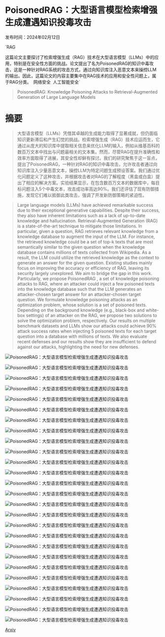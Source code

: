 # PoisonedRAG：大型语言模型检索增强生成遭遇知识投毒攻击

发布时间：2024年02月12日

`RAG

这篇论文主要探讨了检索增强生成（RAG）技术在大型语言模型（LLMs）中的应用，特别是在安全性方面的挑战。论文提出了名为PoisonedRAG的知识中毒攻击，这是一种针对RAG系统的攻击方式，通过向知识库注入恶意文本来操控LLM的输出。因此，这篇论文的内容主要集中在RAG技术的应用和安全性问题上，属于RAG分类。` `网络安全` `人工智能安全`

> PoisonedRAG: Knowledge Poisoning Attacks to Retrieval-Augmented Generation of Large Language Models

# 摘要

> 大型语言模型（LLMs）凭借其卓越的生成能力取得了显著成就，但仍面临知识更新滞后和产生幻觉的挑战。检索增强生成（RAG）技术应运而生，它通过从庞大的知识库中提取相关信息来优化LLM的输入，例如从维基百科的数百万文本中找出与问题最相关的文本集。然而，尽管RAG在提升准确性和效率方面取得了进展，其安全性却鲜有探讨。我们的研究聚焦于这一盲点，提出了PoisonedRAG，一种针对RAG的知识中毒攻击，允许攻击者通过向知识库注入少量恶意文本，操控LLM为特定问题生成预设答案。我们通过优化问题定义了这种攻击，并根据攻击者对RAG的了解程度（黑盒或白盒）提出了相应的解决方案。实验结果显示，在包含数百万文本的数据库中，每目标问题注入5个中毒文本，攻击成功率高达90%。我们还评估了现有防御措施，发现它们难以抵御此类攻击，强调了开发新防御策略的紧迫性。

> Large language models (LLMs) have achieved remarkable success due to their exceptional generative capabilities. Despite their success, they also have inherent limitations such as a lack of up-to-date knowledge and hallucination. Retrieval-Augmented Generation (RAG) is a state-of-the-art technique to mitigate those limitations. In particular, given a question, RAG retrieves relevant knowledge from a knowledge database to augment the input of the LLM. For instance, the retrieved knowledge could be a set of top-k texts that are most semantically similar to the given question when the knowledge database contains millions of texts collected from Wikipedia. As a result, the LLM could utilize the retrieved knowledge as the context to generate an answer for the given question. Existing studies mainly focus on improving the accuracy or efficiency of RAG, leaving its security largely unexplored. We aim to bridge the gap in this work. Particularly, we propose PoisonedRAG , a set of knowledge poisoning attacks to RAG, where an attacker could inject a few poisoned texts into the knowledge database such that the LLM generates an attacker-chosen target answer for an attacker-chosen target question. We formulate knowledge poisoning attacks as an optimization problem, whose solution is a set of poisoned texts. Depending on the background knowledge (e.g., black-box and white-box settings) of an attacker on the RAG, we propose two solutions to solve the optimization problem, respectively. Our results on multiple benchmark datasets and LLMs show our attacks could achieve 90% attack success rates when injecting 5 poisoned texts for each target question into a database with millions of texts. We also evaluate recent defenses and our results show they are insufficient to defend against our attacks, highlighting the need for new defenses.

![PoisonedRAG：大型语言模型检索增强生成遭遇知识投毒攻击](../../../paper_images/2402.07867/x1.png)

![PoisonedRAG：大型语言模型检索增强生成遭遇知识投毒攻击](../../../paper_images/2402.07867/x2.png)

![PoisonedRAG：大型语言模型检索增强生成遭遇知识投毒攻击](../../../paper_images/2402.07867/x3.png)

![PoisonedRAG：大型语言模型检索增强生成遭遇知识投毒攻击](../../../paper_images/2402.07867/x4.png)

![PoisonedRAG：大型语言模型检索增强生成遭遇知识投毒攻击](../../../paper_images/2402.07867/x5.png)

![PoisonedRAG：大型语言模型检索增强生成遭遇知识投毒攻击](../../../paper_images/2402.07867/x6.png)

![PoisonedRAG：大型语言模型检索增强生成遭遇知识投毒攻击](../../../paper_images/2402.07867/x7.png)

![PoisonedRAG：大型语言模型检索增强生成遭遇知识投毒攻击](../../../paper_images/2402.07867/x8.png)

![PoisonedRAG：大型语言模型检索增强生成遭遇知识投毒攻击](../../../paper_images/2402.07867/x9.png)

![PoisonedRAG：大型语言模型检索增强生成遭遇知识投毒攻击](../../../paper_images/2402.07867/x10.png)

![PoisonedRAG：大型语言模型检索增强生成遭遇知识投毒攻击](../../../paper_images/2402.07867/x11.png)

![PoisonedRAG：大型语言模型检索增强生成遭遇知识投毒攻击](../../../paper_images/2402.07867/x12.png)

![PoisonedRAG：大型语言模型检索增强生成遭遇知识投毒攻击](../../../paper_images/2402.07867/x13.png)

![PoisonedRAG：大型语言模型检索增强生成遭遇知识投毒攻击](../../../paper_images/2402.07867/x14.png)

![PoisonedRAG：大型语言模型检索增强生成遭遇知识投毒攻击](../../../paper_images/2402.07867/x15.png)

![PoisonedRAG：大型语言模型检索增强生成遭遇知识投毒攻击](../../../paper_images/2402.07867/x16.png)

![PoisonedRAG：大型语言模型检索增强生成遭遇知识投毒攻击](../../../paper_images/2402.07867/x17.png)

![PoisonedRAG：大型语言模型检索增强生成遭遇知识投毒攻击](../../../paper_images/2402.07867/x18.png)

![PoisonedRAG：大型语言模型检索增强生成遭遇知识投毒攻击](../../../paper_images/2402.07867/x19.png)

![PoisonedRAG：大型语言模型检索增强生成遭遇知识投毒攻击](../../../paper_images/2402.07867/x20.png)

![PoisonedRAG：大型语言模型检索增强生成遭遇知识投毒攻击](../../../paper_images/2402.07867/x21.png)

![PoisonedRAG：大型语言模型检索增强生成遭遇知识投毒攻击](../../../paper_images/2402.07867/x22.png)

![PoisonedRAG：大型语言模型检索增强生成遭遇知识投毒攻击](../../../paper_images/2402.07867/x23.png)

![PoisonedRAG：大型语言模型检索增强生成遭遇知识投毒攻击](../../../paper_images/2402.07867/x24.png)

![PoisonedRAG：大型语言模型检索增强生成遭遇知识投毒攻击](../../../paper_images/2402.07867/x25.png)

![PoisonedRAG：大型语言模型检索增强生成遭遇知识投毒攻击](../../../paper_images/2402.07867/x26.png)

[Arxiv](https://arxiv.org/abs/2402.07867)